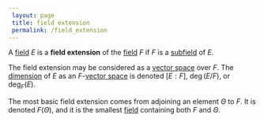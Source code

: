 ```yaml
---
 layout: page
 title: field extension
 permalink: /field_extension
---
```

A [field](https://defsmath.github.io/DefsMath/field) $E$ is a **field extension** of the [field](https://defsmath.github.io/DefsMath/field) $F$ if $F$ is a [subfield](https://defsmath.github.io/DefsMath/subfield) of $E$. 

The field extension may be considered as a [vector space](https://defsmath.github.io/DefsMath/vector_space) over $F$. The [dimension](https://defsmath.github.io/DefsMath/dimension_of_vector_space) of $E$ as an $F$-[vector space](https://defsmath.github.io/DefsMath/vector_space) is denoted $[E:F]$, $\deg(E/F)$, or $\deg_F(E)$.

The most basic field extension comes from adjoining an element $\Theta$ to $F$. It is denoted $F(\Theta)$, and it is the smallest [field](https://defsmath.github.io/DefsMath/field) containing both $F$ and $\Theta$. 